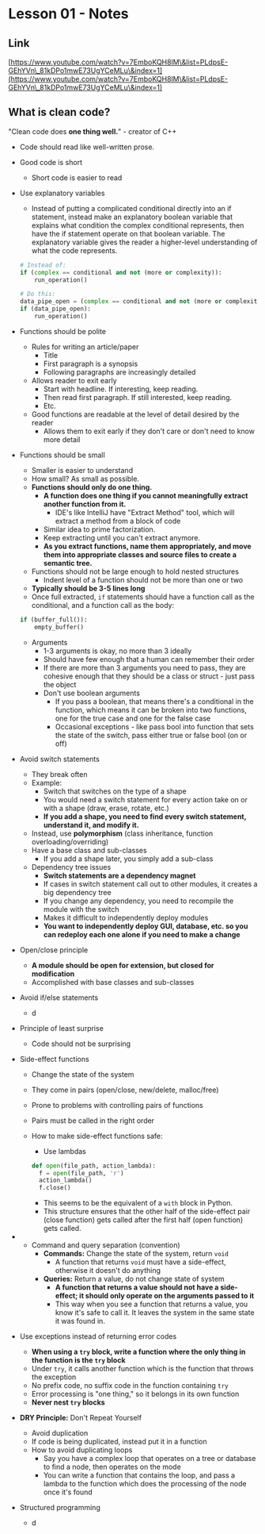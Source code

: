 # Lesson 01 - Notes

## Link

[https://www.youtube.com/watch?v=7EmboKQH8lM\&list=PLdpsE-GEhYVn\_81kDPo1mwE73UgYCeMLu\&index=1](https://www.youtube.com/watch?v=7EmboKQH8lM\&list=PLdpsE-GEhYVn\_81kDPo1mwE73UgYCeMLu\&index=1)

## What is clean code?

"Clean code does **one thing well.**" - creator of C++

* Code should read like well-written prose.
* Good code is short
  * Short code is easier to read
*   Use explanatory variables

    * Instead of putting a complicated conditional directly into an if statement, instead make an explanatory boolean variable that explains what condition the complex conditional represents, then have the if statement operate on that boolean variable. The explanatory variable gives the reader a higher-level understanding of what the code represents.

    ```python
    # Instead of:
    if (complex == conditional and not (more or complexity)):
    	run_operation()

    # Do this:
    data_pipe_open = (complex == conditional and not (more or complexity))
    if (data_pipe_open):
    	run_operation()
    ```
* Functions should be polite
  * Rules for writing an article/paper
    * Title
    * First paragraph is a synopsis
    * Following paragraphs are increasingly detailed
  * Allows reader to exit early
    * Start with headline. If interesting, keep reading.
    * Then read first paragraph. If still interested, keep reading.
    * Etc.
  * Good functions are readable at the level of detail desired by the reader
    * Allows them to exit early if they don't care or don't need to know more detail
*   Functions should be small

    * Smaller is easier to understand
    * How small? As small as possible.
    * **Functions should only do one thing.**
      * **A function does one thing if you cannot meaningfully extract another function from it.**
        * IDE's like IntelliJ have "Extract Method" tool, which will extract a method from a block of code
      * Similar idea to prime factorization.
      * Keep extracting until you can't extract anymore.
      * **As you extract functions, name them appropriately, and move them into appropriate classes and source files to create a semantic tree.**
    * Functions should not be large enough to hold nested structures
      * Indent level of a function should not be more than one or two
    * **Typically should be 3-5 lines long**
    * Once full extracted, `if` statements should have a function call as the conditional, and a function call as the body:

    ```python
    if (buffer_full()):
    	empty_buffer()
    ```

    * Arguments
      * 1-3 arguments is okay, no more than 3 ideally
      * Should have few enough that a human can remember their order
      * If there are more than 3 arguments you need to pass, they are cohesive enough that they should be a class or struct - just pass the object
      * Don't use boolean arguments
        * If you pass a boolean, that means there's a conditional in the function, which means it can be broken into two functions, one for the true case and one for the false case
        * Occasional exceptions - like pass bool into function that sets the state of the switch, pass either true or false bool (on or off)
* Avoid switch statements
  * They break often
  * Example:
    * Switch that switches on the type of a shape
    * You would need a switch statement for every action take on or with a shape (draw, erase, rotate, etc.)
    * **If you add a shape, you need to find every switch statement, understand it, and modify it.**
  * Instead, use **polymorphism** (class inheritance, function overloading/overriding)
  * Have a base class and sub-classes
    * If you add a shape later, you simply add a sub-class
  * Dependency tree issues
    * **Switch statements are a dependency magnet**
    * If cases in switch statement call out to other modules, it creates a big dependency tree
    * If you change any dependency, you need to recompile the module with the switch
    * Makes it difficult to independently deploy modules
    * **You want to independently deploy GUI, database, etc. so you can redeploy each one alone if you need to make a change**
* Open/close principle
  * **A module should be open for extension, but closed for modification**
  * Accomplished with base classes and sub-classes
* Avoid if/else statements
  * d
* Principle of least surprise
  * Code should not be surprising
* Side-effect functions
  * Change the state of the system
  * They come in pairs (open/close, new/delete, malloc/free)
  * Prone to problems with controlling pairs of functions
  * Pairs must be called in the right order
  *   How to make side-effect functions safe:

      * Use lambdas

      ```python
      def open(file_path, action_lambda):
      	f = open(file_path, 'r')
      	action_lambda()
      	f.close()
      ```

      * This seems to be the equivalent of a `with` block in Python.
      * This structure ensures that the other half of the side-effect pair (close function) gets called after the first half (open function) gets called.
*
  * Command and query separation (convention)
    * **Commands:** Change the state of the system, return `void`
      * A function that returns `void` must have a side-effect, otherwise it doesn't do anything
    * **Queries:** Return a value, do not change state of system
      * **A function that returns a value should not have a side-effect; it should only operate on the arguments passed to it**
      * This way when you see a function that returns a value, you know it's safe to call it. It leaves the system in the same state it was found in.
* Use exceptions instead of returning error codes
  * **When using a `try` block, write a function where the only thing in the function is the `try` block**
  * Under `try`, it calls another function which is the function that throws the exception
  * No prefix code, no suffix code in the function containing `try`
  * Error processing is "one thing," so it belongs in its own function
  * **Never nest `try` blocks**
* **DRY Principle:** Don't Repeat Yourself
  * Avoid duplication
  * If code is being duplicated, instead put it in a function
  * How to avoid duplicating loops
    * Say you have a complex loop that operates on a tree or database to find a node, then operates on the mode
    * You can write a function that contains the loop, and pass a lambda to the function which does the processing of the node once it's found
* Structured programming
  * d
